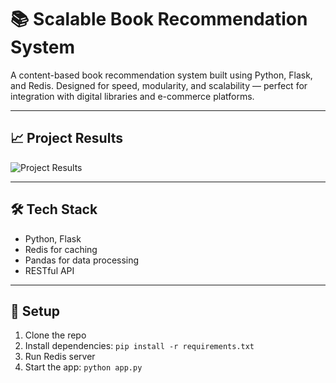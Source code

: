 
# 📚 Scalable Book Recommendation System

A content-based book recommendation system built using Python, Flask, and Redis. Designed for speed, modularity, and scalability — perfect for integration with digital libraries and e-commerce platforms.

---

## 📈 Project Results

![Project Results](<img width="2000" height="800" alt="project_results_charts" src="https://github.com/user-attachments/assets/2fa4edcd-74a7-4a6a-a8e4-eb5599e02807" />
)

---

## 🛠️ Tech Stack

- Python, Flask
- Redis for caching
- Pandas for data processing
- RESTful API

---

## 🔧 Setup

1. Clone the repo
2. Install dependencies: `pip install -r requirements.txt`
3. Run Redis server
4. Start the app: `python app.py`

